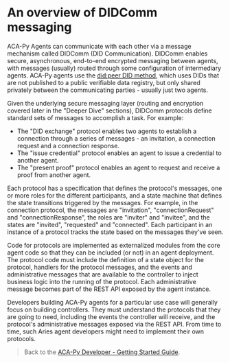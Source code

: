 # An overview of DIDComm messaging

ACA-Py Agents can communicate with each other via a message mechanism called DIDComm (DID Communication). DIDComm enables secure, asynchronous, end-to-end encrypted messaging between agents, with messages (usually) routed through some configuration of intermediary agents. ACA-Py agents use the [did:peer DID method](https://identity.foundation/peer-did-method-spec), which uses DIDs that are not published to a public verifiable data registry, but only shared privately between the communicating parties - usually just two agents.

Given the underlying secure messaging layer (routing and encryption covered later in the "Deeper Dive" sections), DIDComm protocols define standard sets of messages to accomplish a task. For example:

* The "DID exchange" protocol enables two agents to establish a connection through a series of messages - an invitation, a connection request and a connection response.
* The "issue credential" protocol enables an agent to issue a credential to another agent.
* The "present proof" protocol enables an agent to request and receive a proof from another agent.

Each protocol has a specification that defines the protocol's messages, one or more roles for the different participants, and a state machine that defines the state transitions triggered by the messages. For example, in the connection protocol, the messages are "invitation", "connectionRequest" and "connectionResponse", the roles are "inviter" and "invitee", and the states are "invited", "requested" and "connected". Each participant in an instance of a protocol tracks the state based on the messages they've seen.

Code for protocols are implemented as externalized modules from the core agent code so that they can be included (or not) in an agent deployment. The protocol code must include the definition of a state object for the protocol, handlers for the protocol messages, and the events and administrative messages that are available to the controller to inject business logic into the running of the protocol. Each administrative message becomes part of the REST API exposed by the agent instance.

Developers building ACA-Py agents for a particular use case will generally focus on building controllers. They must understand the protocols that they are going to need, including the events the controller will receive, and the protocol's administrative messages exposed via the REST API. From time to time, such Aries agent developers might need to implement their own protocols.

> Back to the [ACA-Py Developer - Getting Started Guide](./README.md).
>
